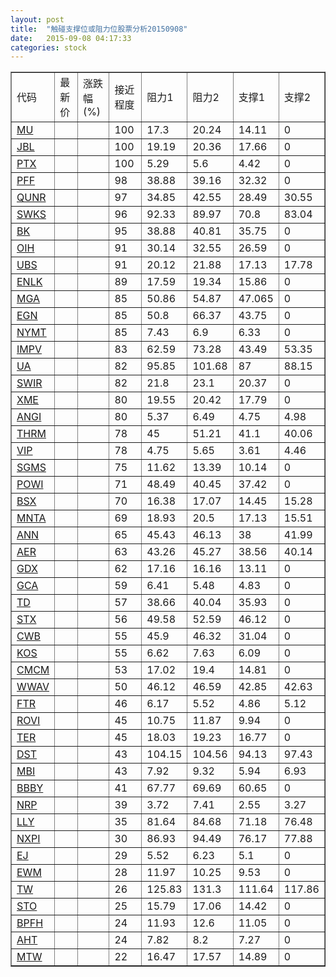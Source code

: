 ```yaml
---
layout: post
title:  "触碰支撑位或阻力位股票分析20150908"
date:   2015-09-08 04:17:33
categories: stock
---
```

<script type="text/javascript">
var stockList = []
stockList.push('gb_mu');
stockList.push('gb_jbl');
stockList.push('gb_ptx');
stockList.push('gb_pff');
stockList.push('gb_qunr');
stockList.push('gb_swks');
stockList.push('gb_bk');
stockList.push('gb_oih');
stockList.push('gb_ubs');
stockList.push('gb_enlk');
stockList.push('gb_mga');
stockList.push('gb_egn');
stockList.push('gb_nymt');
stockList.push('gb_impv');
stockList.push('gb_ua');
stockList.push('gb_swir');
stockList.push('gb_xme');
stockList.push('gb_angi');
stockList.push('gb_thrm');
stockList.push('gb_vip');
stockList.push('gb_sgms');
stockList.push('gb_powi');
stockList.push('gb_bsx');
stockList.push('gb_mnta');
stockList.push('gb_ann');
stockList.push('gb_aer');
stockList.push('gb_gdx');
stockList.push('gb_gca');
stockList.push('gb_td');
stockList.push('gb_stx');
stockList.push('gb_cwb');
stockList.push('gb_kos');
stockList.push('gb_cmcm');
stockList.push('gb_wwav');
stockList.push('gb_ftr');
stockList.push('gb_rovi');
stockList.push('gb_ter');
stockList.push('gb_dst');
stockList.push('gb_mbi');
stockList.push('gb_bbby');
stockList.push('gb_nrp');
stockList.push('gb_lly');
stockList.push('gb_nxpi');
stockList.push('gb_ej');
stockList.push('gb_ewm');
stockList.push('gb_tw');
stockList.push('gb_sto');
stockList.push('gb_bpfh');
stockList.push('gb_aht');
stockList.push('gb_mtw');
</script>
<table border="1">
 <tr>
 <td>代码</td>
 <td>最新价</td>
 <td>涨跌幅(%)</td>
 <td>接近程度</td>
 <td>阻力1</td>
 <td>阻力2</td>
 <td>支撑1</td>
 <td>支撑2</td>
</tr>
  <tr id="mu" class="red">
  <td><a href="http://stock.finance.sina.com.cn/usstock/quotes/MU.html" target="_blank">MU</a></td><td></td><td></td><td>100</td><td>17.3</td><td>20.24</td><td>14.11</td><td>0</td></tr>
  <tr id="jbl" class="red">
  <td><a href="http://stock.finance.sina.com.cn/usstock/quotes/JBL.html" target="_blank">JBL</a></td><td></td><td></td><td>100</td><td>19.19</td><td>20.36</td><td>17.66</td><td>0</td></tr>
  <tr id="ptx" class="green">
  <td><a href="http://stock.finance.sina.com.cn/usstock/quotes/PTX.html" target="_blank">PTX</a></td><td></td><td></td><td>100</td><td>5.29</td><td>5.6</td><td>4.42</td><td>0</td></tr>
  <tr id="pff" class="red">
  <td><a href="http://stock.finance.sina.com.cn/usstock/quotes/PFF.html" target="_blank">PFF</a></td><td></td><td></td><td>98</td><td>38.88</td><td>39.16</td><td>32.32</td><td>0</td></tr>
  <tr id="qunr" class="green">
  <td><a href="http://stock.finance.sina.com.cn/usstock/quotes/QUNR.html" target="_blank">QUNR</a></td><td></td><td></td><td>97</td><td>34.85</td><td>42.55</td><td>28.49</td><td>30.55</td></tr>
  <tr id="swks" class="green">
  <td><a href="http://stock.finance.sina.com.cn/usstock/quotes/SWKS.html" target="_blank">SWKS</a></td><td></td><td></td><td>96</td><td>92.33</td><td>89.97</td><td>70.8</td><td>83.04</td></tr>
  <tr id="bk" class="red">
  <td><a href="http://stock.finance.sina.com.cn/usstock/quotes/BK.html" target="_blank">BK</a></td><td></td><td></td><td>95</td><td>38.88</td><td>40.81</td><td>35.75</td><td>0</td></tr>
  <tr id="oih" class="red">
  <td><a href="http://stock.finance.sina.com.cn/usstock/quotes/OIH.html" target="_blank">OIH</a></td><td></td><td></td><td>91</td><td>30.14</td><td>32.55</td><td>26.59</td><td>0</td></tr>
  <tr id="ubs" class="red">
  <td><a href="http://stock.finance.sina.com.cn/usstock/quotes/UBS.html" target="_blank">UBS</a></td><td></td><td></td><td>91</td><td>20.12</td><td>21.88</td><td>17.13</td><td>17.78</td></tr>
  <tr id="enlk" class="red">
  <td><a href="http://stock.finance.sina.com.cn/usstock/quotes/ENLK.html" target="_blank">ENLK</a></td><td></td><td></td><td>89</td><td>17.59</td><td>19.34</td><td>15.86</td><td>0</td></tr>
  <tr id="mga" class="green">
  <td><a href="http://stock.finance.sina.com.cn/usstock/quotes/MGA.html" target="_blank">MGA</a></td><td></td><td></td><td>85</td><td>50.86</td><td>54.87</td><td>47.065</td><td>0</td></tr>
  <tr id="egn" class="red">
  <td><a href="http://stock.finance.sina.com.cn/usstock/quotes/EGN.html" target="_blank">EGN</a></td><td></td><td></td><td>85</td><td>50.8</td><td>66.37</td><td>43.75</td><td>0</td></tr>
  <tr id="nymt" class="green">
  <td><a href="http://stock.finance.sina.com.cn/usstock/quotes/NYMT.html" target="_blank">NYMT</a></td><td></td><td></td><td>85</td><td>7.43</td><td>6.9</td><td>6.33</td><td>0</td></tr>
  <tr id="impv" class="red">
  <td><a href="http://stock.finance.sina.com.cn/usstock/quotes/IMPV.html" target="_blank">IMPV</a></td><td></td><td></td><td>83</td><td>62.59</td><td>73.28</td><td>43.49</td><td>53.35</td></tr>
  <tr id="ua" class="red">
  <td><a href="http://stock.finance.sina.com.cn/usstock/quotes/UA.html" target="_blank">UA</a></td><td></td><td></td><td>82</td><td>95.85</td><td>101.68</td><td>87</td><td>88.15</td></tr>
  <tr id="swir" class="red">
  <td><a href="http://stock.finance.sina.com.cn/usstock/quotes/SWIR.html" target="_blank">SWIR</a></td><td></td><td></td><td>82</td><td>21.8</td><td>23.1</td><td>20.37</td><td>0</td></tr>
  <tr id="xme" class="red">
  <td><a href="http://stock.finance.sina.com.cn/usstock/quotes/XME.html" target="_blank">XME</a></td><td></td><td></td><td>80</td><td>19.55</td><td>20.42</td><td>17.79</td><td>0</td></tr>
  <tr id="angi" class="green">
  <td><a href="http://stock.finance.sina.com.cn/usstock/quotes/ANGI.html" target="_blank">ANGI</a></td><td></td><td></td><td>80</td><td>5.37</td><td>6.49</td><td>4.75</td><td>4.98</td></tr>
  <tr id="thrm" class="red">
  <td><a href="http://stock.finance.sina.com.cn/usstock/quotes/THRM.html" target="_blank">THRM</a></td><td></td><td></td><td>78</td><td>45</td><td>51.21</td><td>41.1</td><td>40.06</td></tr>
  <tr id="vip" class="green">
  <td><a href="http://stock.finance.sina.com.cn/usstock/quotes/VIP.html" target="_blank">VIP</a></td><td></td><td></td><td>78</td><td>4.75</td><td>5.65</td><td>3.61</td><td>4.46</td></tr>
  <tr id="sgms" class="red">
  <td><a href="http://stock.finance.sina.com.cn/usstock/quotes/SGMS.html" target="_blank">SGMS</a></td><td></td><td></td><td>75</td><td>11.62</td><td>13.39</td><td>10.14</td><td>0</td></tr>
  <tr id="powi" class="red">
  <td><a href="http://stock.finance.sina.com.cn/usstock/quotes/POWI.html" target="_blank">POWI</a></td><td></td><td></td><td>71</td><td>48.49</td><td>40.45</td><td>37.42</td><td>0</td></tr>
  <tr id="bsx" class="red">
  <td><a href="http://stock.finance.sina.com.cn/usstock/quotes/BSX.html" target="_blank">BSX</a></td><td></td><td></td><td>70</td><td>16.38</td><td>17.07</td><td>14.45</td><td>15.28</td></tr>
  <tr id="mnta" class="red">
  <td><a href="http://stock.finance.sina.com.cn/usstock/quotes/MNTA.html" target="_blank">MNTA</a></td><td></td><td></td><td>69</td><td>18.93</td><td>20.5</td><td>17.13</td><td>15.51</td></tr>
  <tr id="ann" class="red">
  <td><a href="http://stock.finance.sina.com.cn/usstock/quotes/ANN.html" target="_blank">ANN</a></td><td></td><td></td><td>65</td><td>45.43</td><td>46.13</td><td>38</td><td>41.99</td></tr>
  <tr id="aer" class="green">
  <td><a href="http://stock.finance.sina.com.cn/usstock/quotes/AER.html" target="_blank">AER</a></td><td></td><td></td><td>63</td><td>43.26</td><td>45.27</td><td>38.56</td><td>40.14</td></tr>
  <tr id="gdx" class="green">
  <td><a href="http://stock.finance.sina.com.cn/usstock/quotes/GDX.html" target="_blank">GDX</a></td><td></td><td></td><td>62</td><td>17.16</td><td>16.16</td><td>13.11</td><td>0</td></tr>
  <tr id="gca" class="green">
  <td><a href="http://stock.finance.sina.com.cn/usstock/quotes/GCA.html" target="_blank">GCA</a></td><td></td><td></td><td>59</td><td>6.41</td><td>5.48</td><td>4.83</td><td>0</td></tr>
  <tr id="td" class="red">
  <td><a href="http://stock.finance.sina.com.cn/usstock/quotes/TD.html" target="_blank">TD</a></td><td></td><td></td><td>57</td><td>38.66</td><td>40.04</td><td>35.93</td><td>0</td></tr>
  <tr id="stx" class="red">
  <td><a href="http://stock.finance.sina.com.cn/usstock/quotes/STX.html" target="_blank">STX</a></td><td></td><td></td><td>56</td><td>49.58</td><td>52.59</td><td>46.12</td><td>0</td></tr>
  <tr id="cwb" class="red">
  <td><a href="http://stock.finance.sina.com.cn/usstock/quotes/CWB.html" target="_blank">CWB</a></td><td></td><td></td><td>55</td><td>45.9</td><td>46.32</td><td>31.04</td><td>0</td></tr>
  <tr id="kos" class="red">
  <td><a href="http://stock.finance.sina.com.cn/usstock/quotes/KOS.html" target="_blank">KOS</a></td><td></td><td></td><td>55</td><td>6.62</td><td>7.63</td><td>6.09</td><td>0</td></tr>
  <tr id="cmcm" class="red">
  <td><a href="http://stock.finance.sina.com.cn/usstock/quotes/CMCM.html" target="_blank">CMCM</a></td><td></td><td></td><td>53</td><td>17.02</td><td>19.4</td><td>14.81</td><td>0</td></tr>
  <tr id="wwav" class="red">
  <td><a href="http://stock.finance.sina.com.cn/usstock/quotes/WWAV.html" target="_blank">WWAV</a></td><td></td><td></td><td>50</td><td>46.12</td><td>46.59</td><td>42.85</td><td>42.63</td></tr>
  <tr id="ftr" class="red">
  <td><a href="http://stock.finance.sina.com.cn/usstock/quotes/FTR.html" target="_blank">FTR</a></td><td></td><td></td><td>46</td><td>6.17</td><td>5.52</td><td>4.86</td><td>5.12</td></tr>
  <tr id="rovi" class="red">
  <td><a href="http://stock.finance.sina.com.cn/usstock/quotes/ROVI.html" target="_blank">ROVI</a></td><td></td><td></td><td>45</td><td>10.75</td><td>11.87</td><td>9.94</td><td>0</td></tr>
  <tr id="ter" class="red">
  <td><a href="http://stock.finance.sina.com.cn/usstock/quotes/TER.html" target="_blank">TER</a></td><td></td><td></td><td>45</td><td>18.03</td><td>19.23</td><td>16.77</td><td>0</td></tr>
  <tr id="dst" class="red">
  <td><a href="http://stock.finance.sina.com.cn/usstock/quotes/DST.html" target="_blank">DST</a></td><td></td><td></td><td>43</td><td>104.15</td><td>104.56</td><td>94.13</td><td>97.43</td></tr>
  <tr id="mbi" class="green">
  <td><a href="http://stock.finance.sina.com.cn/usstock/quotes/MBI.html" target="_blank">MBI</a></td><td></td><td></td><td>43</td><td>7.92</td><td>9.32</td><td>5.94</td><td>6.93</td></tr>
  <tr id="bbby" class="green">
  <td><a href="http://stock.finance.sina.com.cn/usstock/quotes/BBBY.html" target="_blank">BBBY</a></td><td></td><td></td><td>41</td><td>67.77</td><td>69.69</td><td>60.65</td><td>0</td></tr>
  <tr id="nrp" class="green">
  <td><a href="http://stock.finance.sina.com.cn/usstock/quotes/NRP.html" target="_blank">NRP</a></td><td></td><td></td><td>39</td><td>3.72</td><td>7.41</td><td>2.55</td><td>3.27</td></tr>
  <tr id="lly" class="red">
  <td><a href="http://stock.finance.sina.com.cn/usstock/quotes/LLY.html" target="_blank">LLY</a></td><td></td><td></td><td>35</td><td>81.64</td><td>84.68</td><td>71.18</td><td>76.48</td></tr>
  <tr id="nxpi" class="red">
  <td><a href="http://stock.finance.sina.com.cn/usstock/quotes/NXPI.html" target="_blank">NXPI</a></td><td></td><td></td><td>30</td><td>86.93</td><td>94.49</td><td>76.17</td><td>77.88</td></tr>
  <tr id="ej" class="red">
  <td><a href="http://stock.finance.sina.com.cn/usstock/quotes/EJ.html" target="_blank">EJ</a></td><td></td><td></td><td>29</td><td>5.52</td><td>6.23</td><td>5.1</td><td>0</td></tr>
  <tr id="ewm" class="green">
  <td><a href="http://stock.finance.sina.com.cn/usstock/quotes/EWM.html" target="_blank">EWM</a></td><td></td><td></td><td>28</td><td>11.97</td><td>10.25</td><td>9.53</td><td>0</td></tr>
  <tr id="tw" class="green">
  <td><a href="http://stock.finance.sina.com.cn/usstock/quotes/TW.html" target="_blank">TW</a></td><td></td><td></td><td>26</td><td>125.83</td><td>131.3</td><td>111.64</td><td>117.86</td></tr>
  <tr id="sto" class="green">
  <td><a href="http://stock.finance.sina.com.cn/usstock/quotes/STO.html" target="_blank">STO</a></td><td></td><td></td><td>25</td><td>15.79</td><td>17.06</td><td>14.42</td><td>0</td></tr>
  <tr id="bpfh" class="red">
  <td><a href="http://stock.finance.sina.com.cn/usstock/quotes/BPFH.html" target="_blank">BPFH</a></td><td></td><td></td><td>24</td><td>11.93</td><td>12.6</td><td>11.05</td><td>0</td></tr>
  <tr id="aht" class="red">
  <td><a href="http://stock.finance.sina.com.cn/usstock/quotes/AHT.html" target="_blank">AHT</a></td><td></td><td></td><td>24</td><td>7.82</td><td>8.2</td><td>7.27</td><td>0</td></tr>
  <tr id="mtw" class="green">
  <td><a href="http://stock.finance.sina.com.cn/usstock/quotes/MTW.html" target="_blank">MTW</a></td><td></td><td></td><td>22</td><td>16.47</td><td>17.57</td><td>14.89</td><td>0</td></tr>
</table>
